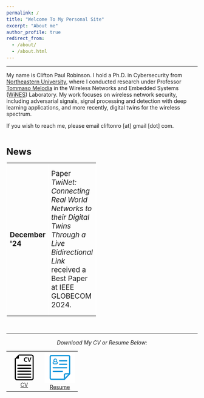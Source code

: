 ```yaml
---
permalink: /
title: "Welcome To My Personal Site"
excerpt: "About me"
author_profile: true
redirect_from: 
  - /about/
  - /about.html
---
```

<hr>

My name is Clifton Paul Robinson. I hold a Ph.D. in Cybersecurity from <a href="https://www.northeastern.edu/" target="_blank">Northeastern University</a>, where I conducted research under Professor <a href="https://ece.northeastern.edu/wineslab/tmelodia.php" target="_blank">Tommaso Melodia</a> in the Wireless Networks and Embedded Systems (<a href="https://ece.northeastern.edu/wineslab/index.php" target="_blank">WiNES</a>) Laboratory. My work focuses on wireless network security, including adversarial signals, signal processing and detection with deep learning applications, and more recently, digital twins for the wireless spectrum.


If you wish to reach me, please email cliftonro [at] gmail [dot] com.

<br>

<p><span style="font-size: 18pt;"><strong>News<br /></strong></span>
<table style="border-collapse: collapse; border-color: #FFFFFF; border-style: solid; width: 47.0953%;" border="1">
    <tbody>
        <tr>
            <td style="width: 25.0143%;">
                <p><span style="font-size: 14pt;"><strong>December '24</strong></span>
            </td>
            <td style="width: 74.7696%;">
                <p><span style="font-size: 14pt;">Paper  <I>TwiNet: Connecting Real World Networks to their Digital Twins Through a Live Bidirectional Link</I> received a Best Paper at IEEE GLOBECOM 2024.</span>
            </td>
        </tr>
    </tbody>
</table>

<br>
<hr>


<p align="center"><i>Download My CV or Resume Below:</i></p>

<table align="center" cellspacing="0" cellpadding="0" border="0" style="border-color: white;">
  <tr>
    <td align='center' style="border: none" width="50%"> <a href="./files/CV_CPR_MARCH24.pdf" target="_blank" download="Robinson CV"><img src="./images/cvbutton.png" alt="CV" style="width:50px;"><br>CV</a></td>
    <td align='center' style="border: none" width="50%"> <a href="./files/RESUME_CPR_MARCH24.pdf" target="_blank" download="Robinson Resume"><img src="./images/resumebutton.png" alt="Resume" style="width:80px;"><br>Resume</a></td>
   </tr>
</table>

